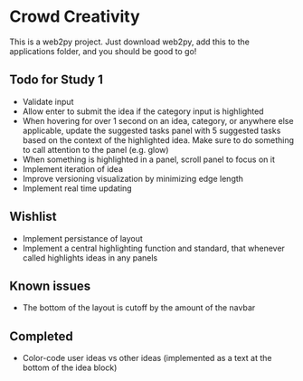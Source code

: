 # Crowd Creativity

This is a web2py project. Just download web2py, add this to the applications folder, and you should be good to go!

## Todo for Study 1
- Validate input
- Allow enter to submit the idea if the category input is highlighted
- When hovering for over 1 second on an idea, category, or anywhere else applicable, update the suggested tasks panel with 5 suggested tasks based on the context of the highlighted idea. Make sure to do something to call attention to the panel (e.g. glow)
- When something is highlighted in a panel, scroll panel to focus on it
- Implement iteration of idea 
- Improve versioning visualization by minimizing edge length
- Implement real time updating

## Wishlist
- Implement persistance of layout
- Implement a central highlighting function and standard, that whenever called highlights ideas in any panels

## Known issues
- The bottom of the layout is cutoff by the amount of the navbar

## Completed
- Color-code user ideas vs other ideas (implemented as a text at the bottom of the idea block)
